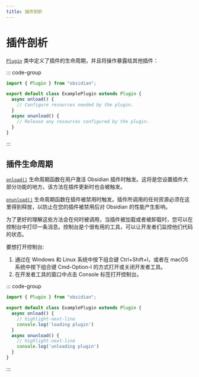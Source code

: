 ```yaml
---
title: 插件剖析
---
```

<!--
 * @Author: luhaifeng666 youzui@hotmail.com
 * @Date: 2022-08-07 11:00:59
 * @LastEditors: luhaifeng666
 * @LastEditTime: 2023-01-18 13:50:50
 * @Description: 
-->
# 插件剖析

[`Plugin`](../reference/typescript/classes/Plugin_2.md) 类中定义了插件的生命周期，并且将操作暴露给其他插件：

::: code-group

```ts {1,3} [main.ts]
import { Plugin } from "obsidian";

export default class ExamplePlugin extends Plugin {
  async onload() {
    // Configure resources needed by the plugin.
  }
  async onunload() {
    // Release any resources configured by the plugin.
  }
}
```

:::

## 插件生命周期

[`onload()`](../reference/typescript/classes/Component.md#onload) 生命周期函数在用户激活 Obsidian 插件时触发。这将是您设置插件大部分功能的地方。该方法在插件更新时也会被触发。

[`onunload()`](../reference/typescript/classes/Component.md#onunload) 生命周期函数在插件被禁用时触发。插件所调用的任何资源必须在这里得到释放，以防止在您的插件被禁用后对 Obsidian 的性能产生影响。

为了更好的理解这些方法会在何时被调用，当插件被加载或者被卸载时，您可以在控制台中打印一条消息。控制台是个很有用的工具，可以让开发者们监控他们代码的状态。

要想打开控制台:

1. 通过在 Windows 和 Linux 系统中按下组合键 Ctrl+Shift+I，或者在 macOS 系统中按下组合键 Cmd-Option-I 的方式打开或关闭开发者工具。
2. 在开发者工具的窗口中点击 Console 标签打开控制台。

::: code-group

```ts [main.ts]
import { Plugin } from "obsidian";

export default class ExamplePlugin extends Plugin {
  async onload() {
    // highlight-next-line
    console.log('loading plugin')
  }
  async onunload() {
    // highlight-next-line
    console.log('unloading plugin')
  }
}
```

:::
